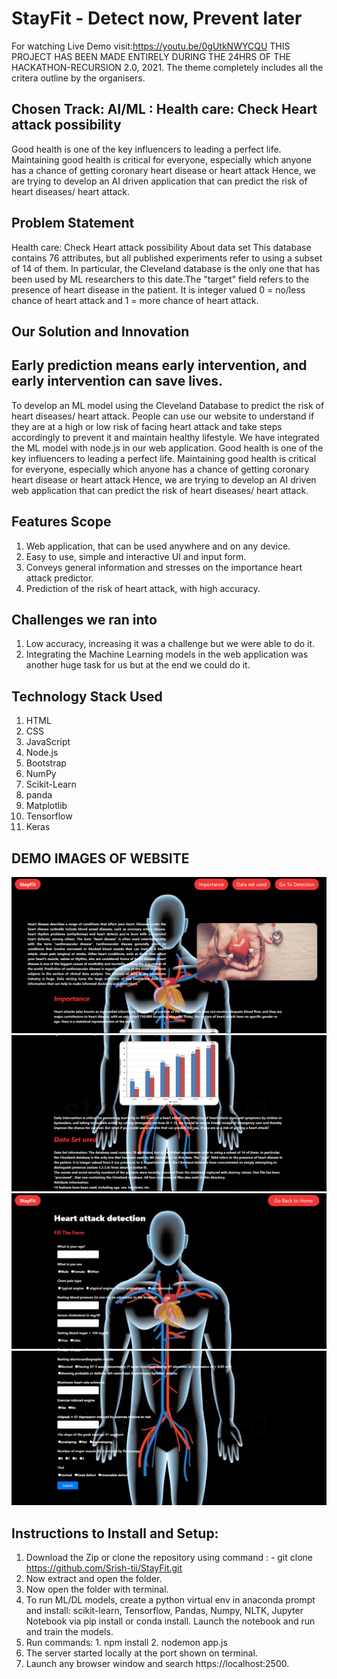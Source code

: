 # StayFit - Detect now, Prevent later
For watching Live Demo visit:https://youtu.be/0gUtkNWYCQU 
THIS PROJECT HAS BEEN MADE ENTIRELY DURING THE 24HRS OF THE HACKATHON-RECURSION 2.0, 2021.
The theme completely includes all the critera outline by the organisers.

## Chosen Track: AI/ML : Health care: Check Heart attack possibility
Good health is one of the key influencers to leading a perfect life. Maintaining good health is critical for everyone, especially which anyone has a chance of getting coronary heart disease or heart attack
Hence, we are trying to develop an AI driven application that can predict the risk of heart diseases/ heart attack.

## Problem Statement
Health care: Check Heart attack possibility
About data set
This database contains 76 attributes, but all published experiments refer to using a subset of 14 of them. In particular, the Cleveland database is the only one that has been used by ML researchers to
this date.The "target" field refers to the presence of heart disease in the patient. It is integer valued 0 = no/less chance of heart attack and 1 = more chance of heart attack.

## Our Solution and Innovation
## Early prediction means early intervention, and early intervention can save lives.
To develop an ML model using the Cleveland Database to predict the risk of heart diseases/ heart attack. People can use our website to understand if they are at a high or low risk of facing heart attack and take steps accordingly to prevent it and maintain healthy lifestyle.
We have integrated the ML model with node.js in our web application.
Good health is one of the key influencers to leading a perfect life. Maintaining good health is critical for everyone, especially which anyone has a chance of getting coronary heart disease or heart attack
Hence, we are trying to develop an AI driven web application that can predict the risk of heart diseases/ heart attack.

## Features Scope
1. Web application, that can be used anywhere and on any device.
2. Easy to use, simple and interactive UI and input form.
3. Conveys general information and stresses on the importance heart attack predictor.
4. Prediction of the risk of heart attack, with high accuracy.

## Challenges we ran into
1. Low accuracy, increasing it was a challenge but we were able to do it.
2. Integrating the Machine Learning models in the web application was another huge task for us but at the end we could do it.

## Technology Stack Used
1. HTML
2. CSS
3. JavaScript
4. Node.js
5. Bootstrap
6. NumPy
7. Scikit-Learn
8. panda
9. Matplotlib
10. Tensorflow
11. Keras

## DEMO IMAGES OF WEBSITE
![](https://github.com/Srish-tii/StayFit/blob/main/img1.PNG)
![](https://github.com/Srish-tii/StayFit/blob/main/img2.PNG)
![](https://github.com/Srish-tii/StayFit/blob/main/img3.PNG)
![](https://github.com/Srish-tii/StayFit/blob/main/img4.PNG)

## Instructions to Install and Setup:
1. Download the Zip or clone the repository using command : - git clone  https://github.com/Srish-tii/StayFit.git 
2. Now extract and open the folder.
3. Now open the folder with terminal.
4. To run ML/DL models, create a python virtual env in anaconda prompt and install: scikit-learn, Tensorflow, Pandas, Numpy, NLTK, Jupyter Notebook via pip install or conda install. Launch the notebook and run and train the models.
6. Run commands: 1. npm install 2. nodemon app.js
7. The server started locally at the port shown on terminal.
8. Launch any browser window and search https://localhost:2500.

